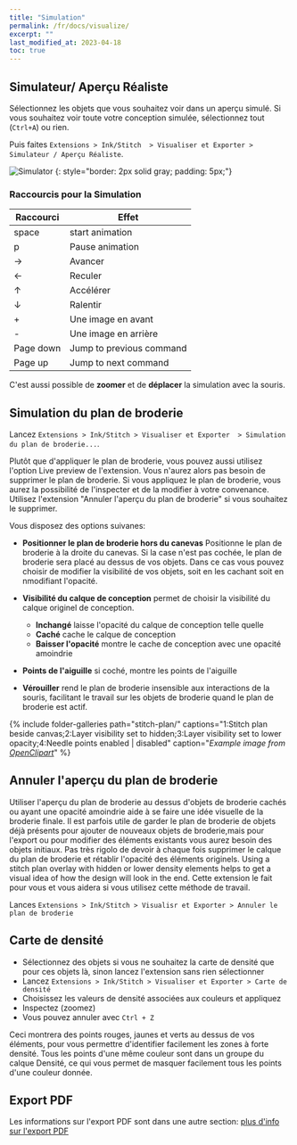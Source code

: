 ```yaml
---
title: "Simulation"
permalink: /fr/docs/visualize/
excerpt: ""
last_modified_at: 2023-04-18
toc: true
---
```

## Simulateur/ Aperçu Réaliste

Sélectionnez les objets que vous souhaitez voir dans un aperçu simulé. Si vous souhaitez voir toute votre conception simulée, sélectionnez tout (`Ctrl+A`) ou rien.

Puis faites `Extensions > Ink/Stitch  > Visualiser et Exporter > Simulateur / Aperçu Réaliste`.

![Simulator](/assets/images/docs/en/simulator.jpg)
{: style="border: 2px solid gray; padding: 5px;"}

### Raccourcis pour la Simulation 

Raccourci | Effet
-------- | --------
<key>space</key> | start animation
<key>p</key> | Pause animation
<key>→</key> | Avancer
<key>←</key> | Reculer
<key>↑</key> | Accélérer
<key>↓</key> | Ralentir
<key>+</key> | Une image en avant
<key>-</key> | Une image en arrière
<key>Page down</key> | Jump to previous command
<key>Page up</key> | Jump to next command

C'est aussi possible de **zoomer** et de **déplacer** la simulation avec la souris.

## Simulation du plan de broderie

Lancez `Extensions > Ink/Stitch > Visualiser et Exporter  > Simulation du plan de broderie...`.

Plutôt que d'appliquer le plan de broderie, vous pouvez aussi utilisez l'option Live preview de l'extension. Vous n'aurez alors pas besoin de supprimer le plan de broderie. 
Si vous appliquez le plan de broderie, vous aurez la possibilité de l'inspecter et de la modifier à votre convenance. Utilisez l'extension "Annuler l'aperçu du plan de broderie" si vous souhaitez le supprimer.

Vous disposez des options suivanes:
* **Positionner le plan de broderie hors du canevas** Positionne le plan de broderie  à la droite du canevas. Si la case n'est pas cochée, le plan de broderie sera placé au dessus de vos objets. Dans ce cas vous pouvez choisir de modifier la visibilité de vos objets, soit en les cachant soit en nmodifiant l'opacité.
* **Visibilité du calque de conception** permet de choisir la visibilité du calque originel de conception.
  * **Inchangé** laisse l'opacité du calque de conception telle quelle
  * **Caché** cache le calque de conception
  * **Baisser l'opacité** montre le cache de conception avec une opacité amoindrie
 
* **Points de l'aiguille** si coché, montre les points de l'aiguille
* **Vérouiller** rend le plan de broderie insensible aux interactions de la souris, facilitant le travail sur les objets de broderie quand le plan de broderie est actif.


{% include folder-galleries path="stitch-plan/" captions="1:Stitch plan beside canvas;2:Layer visibility set to hidden;3:Layer visibility set to lower opacity;4:Needle points enabled | disabled" caption="<i>Example image from [OpenClipart](https://openclipart.org/detail/334596)</i>" %}

## Annuler l'aperçu du plan de broderie
Utiliser l'aperçu du plan de broderie au dessus d'objets de broderie cachés ou ayant une opacité amoindrie aide à se faire une idée visuelle de la broderie finale.
Il est parfois utile de garder le plan de broderie de objets déjà présents pour ajouter de nouveaux objets de broderie,mais pour l'export ou pour modifier des éléments existants vous aurez besoin des objets initiaux.
Pas très rigolo de devoir à chaque fois supprimer le calque du plan de broderie et rétablir l'opacité des éléments originels. 
Using a stitch plan overlay with hidden or lower density elements helps to get a visual idea of how the design will look in the end.
Cette extension le fait pour vous et vous aidera si vous utilisez cette méthode de travail.


Lances `Extensions > Ink/Stitch > Visualisr et Exporter > Annuler le plan de broderie`

## Carte de densité

* Sélectionnez des objets si vous ne souhaitez la carte de densité que pour ces objets là, sinon lancez l'extension sans rien sélectionner
* Lancez `Extensions > Ink/Stitch > Visualiser et Exporter > Carte de densité`
* Choisissez les valeurs de densité associées aux couleurs et appliquez
* Inspectez (zoomez)
* Vous pouvez annuler avec `Ctrl + Z`

Ceci montrera des points rouges, jaunes et verts au dessus de vos éléments, pour vous permettre d'identifier facilement les zones à forte densité. Tous les points d'une même couleur sont dans un groupe du calque Densité, ce qui vous permet de masquer facilement tous les points d'une couleur donnée.



## Export PDF

Les informations sur l'export PDF sont dans une autre section: [plus d'info sur l'export PDF](/fr/docs/print-pdf)
